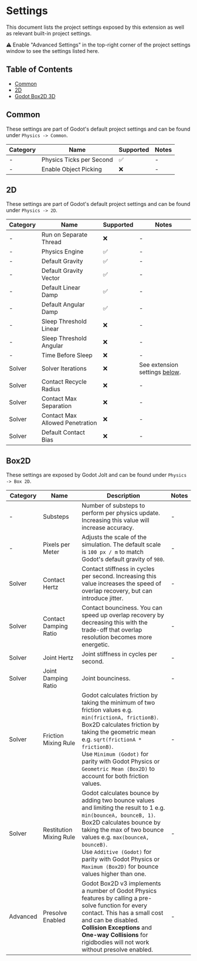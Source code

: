 # Settings

This document lists the project settings exposed by this extension as well as relevant built-in project settings.

⚠️ Enable "Advanced Settings" in the top-right corner of the project settings window to see the settings listed here.

## Table of Contents

- [Common](#common)
- [2D](#2d)
- [Godot Box2D 3D](#box2d)

## Common

These settings are part of Godot's default project settings and can be found under `Physics -> Common`.

| Category | Name                     | Supported | Notes |
|----------|--------------------------|-----------|-------|
| -        | Physics Ticks per Second | ✅        | -     |
| -       | Enable Object Picking     | ❌        | -     |

## 2D

These settings are part of Godot's default project settings and can be found under `Physics -> 2D`.

| Category | Name                        | Supported | Notes                              |
|----------|-----------------------------|-----------|------------------------------------|
| -        | Run on Separate Thread      | ❌        | -                                  |
| -        | Physics Engine              | ✅        | -                                  |
| -        | Default Gravity             | ✅        | -                                  |
| -        | Default Gravity Vector      | ✅        | -                                  |
| -        | Default Linear Damp         | ✅        | -                                  |
| -        | Default Angular Damp        | ✅        | -                                  |
| -        | Sleep Threshold Linear      | ❌        | -                                  |
| -        | Sleep Threshold Angular     | ❌        | -                                  |
| -        | Time Before Sleep           | ❌        | -                                  |
| Solver   | Solver Iterations           | ❌        | See extension settings [below](#box2d). |
| Solver   | Contact Recycle Radius      | ❌        | -                                  |
| Solver   | Contact Max Separation      | ❌        | -                                  |
| Solver   | Contact Max Allowed Penetration | ❌     | -                                  |
| Solver   | Default Contact Bias        | ❌        | -                                  |

## Box2D

These settings are exposed by Godot Jolt and can be found under `Physics -> Box 2D`.

| Category | Name                      | Description | Notes |
|----------|---------------------------|-------------|-------|
| -        | Substeps                  | Number of substeps to perform per physics update. Increasing this value will increase accuracy. | - |
| -        | Pixels per Meter          | Adjusts the scale of the simulation. The default scale is `100 px / m` to match Godot's default gravity of `980`. | - |
| Solver   | Contact Hertz             | Contact stiffness in cycles per second. Increasing this value increases the speed of overlap recovery, but can introduce jitter. | - |
| Solver   | Contact Damping Ratio     | Contact bounciness. You can speed up overlap recovery by decreasing this with the trade-off that overlap resolution becomes more energetic. | - |
| Solver   | Joint Hertz               | Joint stiffness in cycles per second. | - |
| Solver   | Joint Damping Ratio       | Joint bounciness. | - |
| Solver   | Friction Mixing Rule      | Godot calculates friction by taking the minimum of two friction values e.g. `min(frictionA, frictionB)`.<br>Box2D calculates friction by taking the geometric mean e.g. `sqrt(frictionA * frictionB)`.<br>Use `Minimum (Godot)` for parity with Godot Physics or `Geometric Mean (Box2D)` to account for both friction values. | - |
| Solver   | Restitution Mixing Rule   | Godot calculates bounce by adding two bounce values and limiting the result to 1 e.g. `min(bounceA, bounceB, 1)`.<br>Box2D calculates bounce by taking the max of two bounce values e.g. `max(bounceA, bounceB)`.<br>Use `Additive (Godot)` for parity with Godot Physics or `Maximum (Box2D)` for bounce values higher than one. | - |
| Advanced | Presolve Enabled          | Godot Box2D v3 implements a number of Godot Physics features by calling a pre-solve function for every contact. This has a small cost and can be disabled.<br>**Collision Exceptions** and **One-way Collisions** for rigidbodies will not work without presolve enabled. | - |
